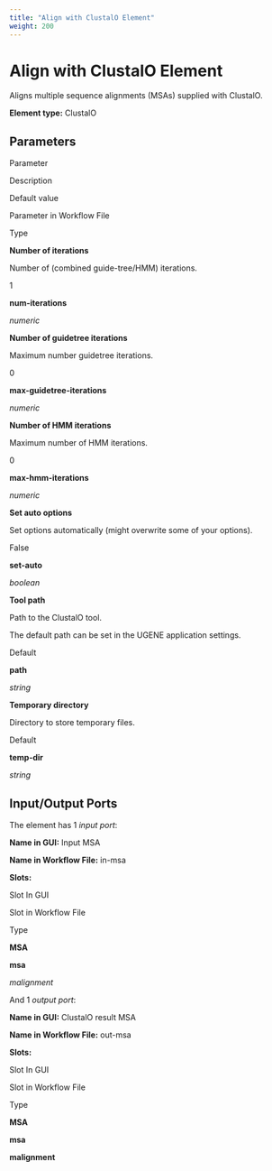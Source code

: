 ```yaml
---
title: "Align with ClustalO Element"
weight: 200
---
```



# Align with ClustalO Element

Aligns multiple sequence alignments (MSAs) supplied with ClustalO.

**Element type:** ClustalO

Parameters
----------

Parameter

Description

Default value

Parameter in Workflow File

Type

**Number of iterations**

Number of (combined guide-tree/HMM) iterations.

1

**num-iterations**

_numeric_

**Number of guidetree iterations**

Maximum number guidetree iterations.

0

**max-guidetree-iterations**

_numeric_

**Number of HMM iterations**

Maximum number of HMM iterations.

0

**max-hmm-iterations**

_numeric_

**Set auto options**

Set options automatically (might overwrite some of your options).

False

**set-auto**

_boolean_

**Tool path**

Path to the ClustalO tool.

The default path can be set in the UGENE application settings.

Default

**path**

_string_

**Temporary directory**

Directory to store temporary files.

Default

**temp-dir**

_string_

Input/Output Ports
------------------

The element has 1 _input port_:

**Name in GUI:** Input MSA

**Name in Workflow File:** in-msa

**Slots:**

Slot In GUI

Slot in Workflow File

Type

**MSA**

**msa**

_malignment_

And 1 _output port_:

**Name in GUI:** ClustalO result MSA

**Name in Workflow File:** out-msa

**Slots:**

Slot In GUI

Slot in Workflow File

Type

**MSA**

**msa**

__malignment__
